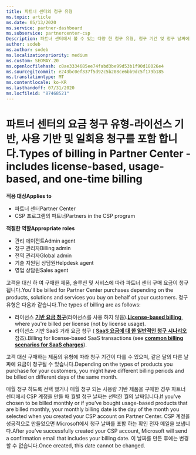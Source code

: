 ```yaml
---
title: 파트너 센터의 청구 유형
ms.topic: article
ms.date: 05/13/2020
ms.service: partner-dashboard
ms.subservice: partnercenter-csp
Description: 파트너 센터에서 볼 수 있는 다양 한 청구 유형, 청구 기간 및 청구 날짜에 대해 알아봅니다.
author: sodeb
ms.author: sodeb
ms.localizationpriority: medium
ms.custom: SEOMAY.20
ms.openlocfilehash: c8ae3334685ee74fabd3be99d53b1f90d18026e4
ms.sourcegitcommit: e243bc0ef337f5d92c5b208ce6bb9dc5f179b185
ms.translationtype: MT
ms.contentlocale: ko-KR
ms.lasthandoff: 07/31/2020
ms.locfileid: "87468521"
---
```

# <a name="types-of-billing-in-partner-center---includes-license-based-usage-based-and-one-time-billing"></a><span data-ttu-id="947af-103">파트너 센터의 요금 청구 유형-라이선스 기반, 사용 기반 및 일회용 청구를 포함 합니다.</span><span class="sxs-lookup"><span data-stu-id="947af-103">Types of billing in Partner Center - includes license-based, usage-based, and one-time billing</span></span>

<span data-ttu-id="947af-104">**적용 대상**</span><span class="sxs-lookup"><span data-stu-id="947af-104">**Applies to**</span></span>

- <span data-ttu-id="947af-105">파트너 센터</span><span class="sxs-lookup"><span data-stu-id="947af-105">Partner Center</span></span>
- <span data-ttu-id="947af-106">CSP 프로그램의 파트너</span><span class="sxs-lookup"><span data-stu-id="947af-106">Partners in the CSP program</span></span>

<span data-ttu-id="947af-107">**적절한 역할**</span><span class="sxs-lookup"><span data-stu-id="947af-107">**Appropriate roles**</span></span>

- <span data-ttu-id="947af-108">관리 에이전트</span><span class="sxs-lookup"><span data-stu-id="947af-108">Admin agent</span></span>
- <span data-ttu-id="947af-109">청구 관리자</span><span class="sxs-lookup"><span data-stu-id="947af-109">Billing admin</span></span>
- <span data-ttu-id="947af-110">전역 관리자</span><span class="sxs-lookup"><span data-stu-id="947af-110">Global admin</span></span>
- <span data-ttu-id="947af-111">기술 지원팀 상담원</span><span class="sxs-lookup"><span data-stu-id="947af-111">Helpdesk agent</span></span>
- <span data-ttu-id="947af-112">영업 상담원</span><span class="sxs-lookup"><span data-stu-id="947af-112">Sales agent</span></span>

<span data-ttu-id="947af-113">고객을 대신 하 여 구매한 제품, 솔루션 및 서비스에 따라 파트너 센터 구매 요금이 청구 됩니다.</span><span class="sxs-lookup"><span data-stu-id="947af-113">You'll be billed for Partner Center purchases depending on the products, solutions and services you buy on behalf of your customers.</span></span> <span data-ttu-id="947af-114">청구 유형은 다음과 같습니다.</span><span class="sxs-lookup"><span data-stu-id="947af-114">The types of billing are as follows:</span></span>

- <span data-ttu-id="947af-115">라이선스 [**기반 요금 청구**](license-based-billing.md)(라이선스를 사용 하지 않음).</span><span class="sxs-lookup"><span data-stu-id="947af-115">[**License-based billing**](license-based-billing.md), where you're billed per license (not by license usage).</span></span>
- <span data-ttu-id="947af-116">라이선스 기반 SaaS 거래 요금 청구 ( [**SaaS 요금에 대 한 일반적인 청구 시나리오**](common-billing-scenarios-saas.md)참조).</span><span class="sxs-lookup"><span data-stu-id="947af-116">Billing for license-based SaaS transactions (see [**common billing scenarios for SaaS charges**](common-billing-scenarios-saas.md)).</span></span>

<span data-ttu-id="947af-117">고객 대신 구매하는 제품의 유형에 따라 청구 기간이 다를 수 있으며, 같은 달의 다른 날짜에 요금이 청구될 수 있습니다.</span><span class="sxs-lookup"><span data-stu-id="947af-117">Depending on the types of products you purchase for your customers, you might have different billing periods and be billed on different days of the same month.</span></span>

<span data-ttu-id="947af-118">매월 청구 하도록 선택 했거나 매월 청구 되는 사용량 기반 제품을 구매한 경우 파트너 센터에서 CSP 계정을 만들 때 월별 청구 날짜는 선택한 월의 날짜입니다.</span><span class="sxs-lookup"><span data-stu-id="947af-118">If you’ve chosen to be billed monthly or if you’ve bought usage-based products that are billed monthly, your monthly billing date is the day of the month you selected when you created your CSP account on Partner Center.</span></span> <span data-ttu-id="947af-119">CSP 계정을 성공적으로 만들었으면 Microsoft에서 청구 날짜를 포함 하는 확인 전자 메일을 보냅니다.</span><span class="sxs-lookup"><span data-stu-id="947af-119">After you’ve successfully created your CSP account, Microsoft will send a confirmation email that includes your billing date.</span></span> <span data-ttu-id="947af-120">이 날짜를 만든 후에는 변경할 수 없습니다.</span><span class="sxs-lookup"><span data-stu-id="947af-120">Once created, this date cannot be changed.</span></span>
